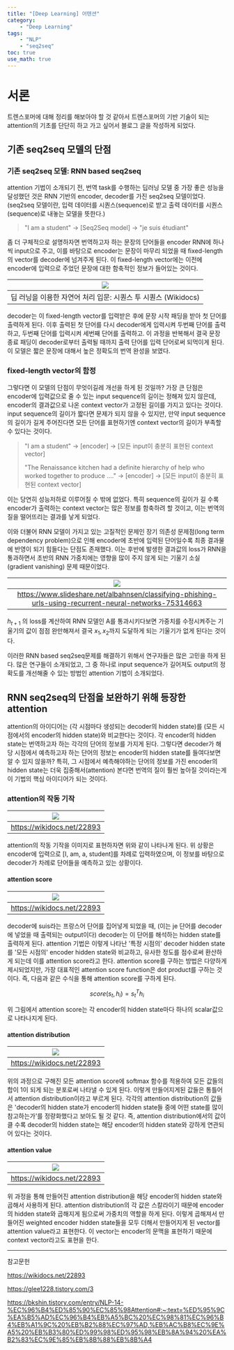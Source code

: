```yaml
---
title: "[Deep Learning] 어텐션"
category:
    - "Deep Learning"
tags:
    - "NLP"
    - "seq2seq"
toc: true
use_math: true
---
```


# 서론
트렌스포머에 대해 정리를 해보아야 할 것 같아서 트렌스포머의 기반 기술이 되는 attention의 기초를 단단히 하고 가고 싶어서 블로그 글을 작성하게 되었다.

## 기존 seq2seq 모델의 단점

### 기존 seq2seq 모델: RNN based seq2seq
attention 기법이 소개되기 전, 번역 task를 수행하는 딥러닝 모델 중 가장 좋은 성능을 달성했던 것은 RNN 기반의 encoder, decoder를 가진 seq2seq 모델이었다. (seq2seq 모델이란, 입력 데이터를 시퀀스(sequence)로 받고 출력 데이터를 시퀀스(sequence)로 내놓는 모델을 뜻한다.) 
> "I am a student" -> [Seq2Seq model] -> "je suis étudiant"


좀 더 구체적으로 설명하자면 번역하고자 하는 문장의 단어들을 encoder RNN에 하나씩 input으로 주고, 이를 바탕으로 encoder는 문장이 마무리 되었을 때 fixed-length의 vector를 decoder에 넘겨주게 된다. 이 fixed-length vector에는 이전에 encoder에 입력으로 주었던 문장에 대한 함축적인 정보가 들어있는 것이다. 

|![](https://wikidocs.net/images/page/24996/seq2seq%EB%AA%A8%EB%8D%B811.PNG)|
|:---:|
|딥 러닝을 이용한 자연어 처리 입문: 시퀀스 투 시퀀스 (Wikidocs)|

decoder는 이 fixed-length vector를 입력받은 후에 문장 시작 패딩을 받아 첫 단어를 출력하게 된다. 이후 출력된 첫 단어를 다시 decoder에게 입력시켜 두번째 단어를 출력하고, 두번째 단어를 입력시켜 세번째 단어를 출력하고. 이 과정을 반복해서 결국 문장 종료 패딩이 decoder로부터 출력될 때까지 출력 단어를 입력 단어로써 되먹이게 된다. 이 모델은 짧은 문장에 대해서 높은 정확도의 번역 완성을 보였다.


### fixed-length vector의 함정
그렇다면 이 모델의 단점이 무엇이길레 개선을 하게 된 것일까? 가장 큰 단점은 encoder에 입력값으로 줄 수 있는 input sequence의 길이는 정해져 있지 않은데, encoder의 결과값으로 나온 context vector가 고정된 길이를 가지고 있다는 것이다. input sequence의 길이가 짧다면 문제가 되지 않을 수 있지만, 만약 input sequence의 길이가 길게 주어진다면 모든 단어를 표현하기엔 context vector의 길이가 부족할 수 있다는 것이다.

> "I am a student" -> [encoder] -> [모든 input이 충분히 표현된 context vector]
>
> "The Renaissance kitchen had a definite hierarchy of help who worked together to produce ...." -> [encoder] -> [모든 input이 충분히 표현된 context vector]

이는 당연히 성능저하로 이루어질 수 밖에 없었다. 특히 sequence의 길이가 길 수록 encoder가 출력하는 context vector는 많은 정보를 함축하려 할 것이고, 이는 번역의 질을 떨어뜨리는 결과를 낳게 되었다.

이와 더불어 RNN 모델이 가지고 있는 고질적인 문제인 장기 의존성 문제점(long term dependency problem)으로 인해 encoder에 초반에 입력된 단어일수록 최종 결과물에 반영이 되기 힘들다는 단점도 존재했다. 이는 후반에 발생한 결과값의 loss가 RNN을 통과하면서 초반의 RNN 가중치에는 영향을 많이 주지 않게 되는 기울기 소실 (gradient vanishing) 문제 때문이었다.

|![](https://img1.daumcdn.net/thumb/R1280x0/?scode=mtistory2&fname=https%3A%2F%2Fblog.kakaocdn.net%2Fdn%2FbiIVTW%2Fbtq6lmQLYc8%2FPL3jSLYvejvJWbp2eCoRF1%2Fimg.jpg)|
|:---:|
|https://www.slideshare.net/albahnsen/classifying-phishing-urls-using-recurrent-neural-networks-75314663|

$h_{t+1}$ 의 loss를 계산하여 RNN 모델인 A를 통과시키다보면 가중치를 수정시켜주는 기울기의 값이 점점 완만해져서 결국 $x_1, x_2$까지 도달하게 되는 기울기가 없게 된다는 것이다.

이러한 RNN based seq2seq문제를 해결하기 위해서 연구자들은 많은 고민을 하게 된다. 많은 연구들이 소개되었고, 그 중 하나로 input sequence가 길어져도 output의 정확도를 개선해줄 수 있는 방법인 attention 기법이 소개되었다.


## RNN seq2seq의 단점을 보완하기 위해 등장한 attention
attention의 아이디어는 (각 시점마다 생성되는 decoder의 hidden state)를 (모든 시점에서의 encoder의 hidden state)와 비교한다는 것이다. 각 encoder의 hidden state는 번역하고자 하는 각각의 단어의 정보를 가지게 된다. 그렇다면 decoder가 해당 시점에서 예측하고자 하는 단어의 정보는 encoder의 hidden state를 들여다보면 알 수 있지 않을까? 특히, 그 시점에서 예측해야하는 단어의 정보를 가진 encoder의 hidden state는 더욱 집중해서(attention) 본다면 번역의 질이 훨씬 높아질 것이라는게 이 기법의 핵심 아이디어가 되는 것이다.

### attention의 작동 기작

|![](https://wikidocs.net/images/page/22893/dotproductattention1_final.PNG)|
|:---:|
|https://wikidocs.net/22893|

attention의 작동 기작을 이미지로 표현하자면 위와 같이 나타나게 된다. 위 상황은 encoder에 입력으로 [I, am, a, student]를 차례로 입력하였으며, 이 정보를 바탕으로 decoder가 차례로 단어들을 예측하고 있는 상황이다. 

#### attention score
|![](https://wikidocs.net/images/page/22893/dotproductattention2_final.PNG)|
|:---:|
|https://wikidocs.net/22893|

decoder에 suis라는 프랑스어 단어를 집어넣게 되었을 때, (이는 je 단어를 decoder에 넣었을 때 출력되는 output이다) decoder는 이 단어를 해석하는 hidden state를 출력하게 된다. attention 기법은 이렇게 나타난 '특정 시점의' decoder hidden state를 '모든 시점의' encoder hidden state와 비교하고, 유사한 정도를 점수로써 환산하게 되는데 이를 attention score라고 한다. attention score를 구하는 방법은 다양하게 제시되었지만, 가장 대표적인 attention score function은 dot product를 구하는 것이다. 즉, 다음과 같은 수식을 통해 attention score를 구하게 된다.

$$
score(s_t, h_i) = s_t^Th_i
$$

위 그림에서 attention score는 각 encoder의 hidden state마다 하나의 scalar값으로 나타나지게 된다.

#### attention distribution
|![](https://wikidocs.net/images/page/22893/dotproductattention3_final.PNG)|
|:---:|
|https://wikidocs.net/22893|

위의 과정으로 구해진 모든 attention score에 softmax 함수를 적용하여 모든 값들의 합이 1이 되게 되는 분포로써 나타낼 수 있게 된다. 이렇게 만들어지게된 값들은 통틀어서 attention distribution이라고 부르게 된다. 각각의 attention distribution의 값들은 'decoder의 hidden state가 encoder의 hidden state들 중에 어떤 state를 많이 참고하는가'를 정량화했다고 보아도 될 것 같다. 즉, attention distribution에서의 값이 클 수록 decoder의 hidden state는 해당 encoder의 hidden state와 강하게 연관되어 있다는 것이다.


#### attention value
|![](https://wikidocs.net/images/page/22893/dotproductattention4_final.PNG)|
|:---:|
|https://wikidocs.net/22893|

위 과정을 통해 만들어진 attention distribution을 해당 encoder의 hidden state와 곱해서 사용하게 된다. attention distribution의 각 값은 스칼라이기 때문에 encoder의 hidden state와 곱해지게 됨으로써 가중치의 역할을 하게 된다. 이렇게 곱해져서 만들어진 weighted encoder hidden state들을 모두 더해서 만들어지게 된 vector를 attention value라고 표현한다. 이 vector는 encoder의 문맥을 표현하기 때문에 context vector라고도 표현을 한다.

-----
참고문헌

https://wikidocs.net/22893

https://glee1228.tistory.com/3

https://bkshin.tistory.com/entry/NLP-14-%EC%96%B4%ED%85%90%EC%85%98Attention#:~:text=%ED%95%9C%EA%B5%AD%EC%96%B4%EB%A5%BC%20%EC%98%81%EC%96%B4%EB%A1%9C%20%EB%B2%88%EC%97%AD,%EB%AC%B8%EC%9E%A5%20%EB%B3%80%ED%99%98%ED%95%98%EB%8A%94%20%EA%B2%83%EC%9E%85%EB%8B%88%EB%8B%A4